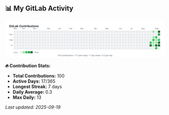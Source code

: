 <!-- GITLAB-STATS:START -->
## 📊 My GitLab Activity

![GitLab Contributions](./gitlab-contributions.svg)

**🔥 Contribution Stats:**
- **Total Contributions:** 100
- **Active Days:** 17/365
- **Longest Streak:** 7 days
- **Daily Average:** 0.3
- **Max Daily:** 13

*Last updated: 2025-09-19*
<!-- GITLAB-STATS:END -->
